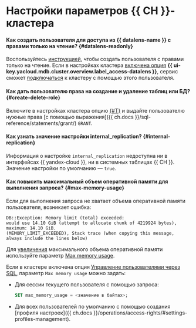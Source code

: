 # Настройки параметров {{ CH }}-кластера


#### Как создать пользователя для доступа из {{ datalens-name }} с правами только на чтение? {#datalens-readonly}

Воспользуйтесь [инструкцией](../../managed-clickhouse/operations/cluster-users.md#example-create-readonly-user), чтобы создать пользователя с правами только на чтение. Если в настройках кластера [включена опция](../../managed-clickhouse/operations/update.md#change-additional-settings) **{{ ui-key.yacloud.mdb.cluster.overview.label_access-datalens }}**, сервис сможет [подключаться](../../managed-clickhouse/operations/datalens-connect.md#create-connector) к кластеру с помощью этого пользователя.



#### Как дать пользователю права на создание и удаление таблиц или БД? {#create-delete-role}

Включите в настройках кластера опцию [{#T}](../../managed-clickhouse/operations/cluster-users.md#sql-user-management) и выдайте пользователю нужные права [с помощью выражения]({{ ch.docs }}/sql-reference/statements/grant/) `GRANT`.

#### Как узнать значение настройки internal_replication? {#internal-replication}

Информация о настройке `internal_replication` недоступна ни в интерфейсах {{ yandex-cloud }}, ни в системных таблицах {{ CH }}. Значение настройки по умолчанию — `true`.

#### Как повысить максимальный объем оперативной памяти для выполнения запроса? {#max-memory-usage}

Если для выполнения запроса не хватает объема оперативной памяти пользователя, возникает ошибка:

```text
DB::Exception: Memory limit (total) exceeded:
would use 14.10 GiB (attempt to allocate chunk of 4219924 bytes), maximum: 14.10 GiB.
(MEMORY_LIMIT_EXCEEDED), Stack trace (when copying this message, always include the lines below)
```

Для [увеличения](../../managed-clickhouse/operations/cluster-users.md#update-settings) максимального объема оперативной памяти используйте параметр [Max memory usage](../../managed-clickhouse/concepts/settings-list.md#setting-max-memory-usage).

Если в кластере включена опция [Управление пользователями через SQL](../../managed-clickhouse/operations/cluster-users.md#sql-user-management), параметр `Max memory usage` можно задать:

* Для сессии текущего пользователя с помощью запроса:

    ```sql
    SET max_memory_usage = <значение в байтах>;
    ```

* Для всех пользователей по умолчанию с помощью создания [профиля настроек]({{ ch.docs }}/operations/access-rights/#settings-profiles-management).
